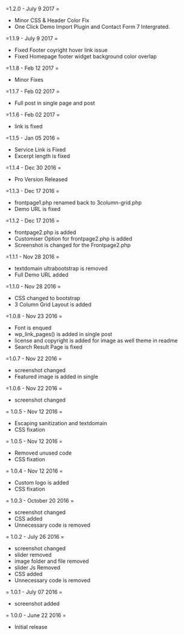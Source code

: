 =1.2.0 - July 9 2017 =
* Minor CSS & Header Color Fix
* One Click Demo Import Plugin and Contact Form 7 Intergrated.

=1.1.9 - July 9 2017 =
* Fixed Footer coyright hover link issue
* Fixed Homepage footer widget background color overlap 

=1.1.8 - Feb 12 2017 =
* Minor Fixes

=1.1.7 - Feb 02 2017 =
* Full post in  single page and post  

=1.1.6 - Feb 02 2017 =
* link is fixed 

=1.1.5 - Jan 05 2016 =
* Service Link is Fixed
* Excerpt length is fixed

=1.1.4 - Dec 30 2016 =
* Pro Version Released

=1.1.3 - Dec 17 2016 =
* frontpage1.php renamed back to 3column-grid.php 
* Demo URL is fixed

=1.1.2 - Dec 17 2016 =
* frontpage2.php is added
* Customiser Option for frontpage2.php is added
* Screenshot is changed for the Frontpage2.php

=1.1.1 - Nov 28 2016 =
* textdomain ultrabootstrap is removed 
* Full Demo URL added 

=1.1.0 - Nov 28 2016 =
* CSS changed to bootstrap
* 3 Column Grid Layout is added 

=1.0.8 - Nov 23 2016 =
*	Font is enqued
*	wp_link_pages()  is added in single post
*	license and copyright is added for image as well theme in readme
*	Search Result Page is fixed 


=1.0.7 - Nov 22 2016 =
*	screenshot changed 
*	Featured image is added in single

=1.0.6 - Nov 22 2016 =
*	screenshot changed 

= 1.0.5 - Nov 12 2016 =
*  Escaping sanitization and textdomain
*  CSS fixation

= 1.0.5 - Nov 12 2016 =
*  Removed unused code
*  CSS fixation

= 1.0.4 - Nov 12 2016 =
*  Custom logo is added 
*  CSS fixation

= 1.0.3 - October 20 2016 =
* screenshot changed
* CSS added 
* Unnecessary code is removed 

= 1.0.2 - July 26 2016 =
* screenshot changed
* slider removed
* image folder and file removed
* slider Js Removed 
* CSS added 
* Unnecessary code is removed 

= 1.0.1 - July 07 2016 =
* screenshot added

= 1.0.0 - June 22 2016 =
* Initial release